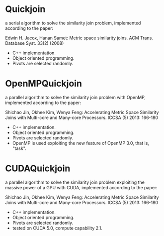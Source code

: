 Quickjoin
=========

a serial algorithm to solve the similarity join problem, implemented according to the paper:

Edwin H. Jacox, Hanan Samet:
Metric space similarity joins. ACM Trans. Database Syst. 33(2) (2008)

* C++ implementation.
* Object oriented programming.
* Pivots are selected randomly.

OpenMPQuickjoin
=========

a parallel algorithm to solve the similarity join problem with OpenMP, implemented according to the paper:

Shichao Jin, Okhee Kim, Wenya Feng:
Accelerating Metric Space Similarity Joins with Multi-core and Many-core Processors. ICCSA (5) 2013: 166-180

* C++ implementation.
* Object oriented programming.
* Pivots are selected randomly.
* OpenMP is used exploiting the new feature of OpenMP 3.0, that is, "task".

CUDAQuickjoin
=============
a parallel algorithm to solve the similarity join problem exploiting the massive power of a GPU with CUDA, implemented according to the paper:

Shichao Jin, Okhee Kim, Wenya Feng:
Accelerating Metric Space Similarity Joins with Multi-core and Many-core Processors. ICCSA (5) 2013: 166-180

* C++ implementation.
* Object oriented programming.
* Pivots are selected randomly.
* tested on CUDA 5.0, compute capability 2.1.
